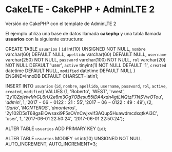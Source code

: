 # CakeLTE - CakePHP + AdminLTE 2

Versión de CakePHP con el template de AdminLTE 2

El ejemplo utiliza una base de datos llamada **cakephp** y una tabla llamada **usuarios** con la siguiente estructura:

CREATE TABLE `usuarios` (
  `id` int(10) UNSIGNED NOT NULL,
  `nombre` varchar(60) DEFAULT NULL,
  `apellido` varchar(60) DEFAULT NULL,
  `username` varchar(250) NOT NULL,
  `password` varchar(100) NOT NULL,
  `rol` varchar(20) NOT NULL DEFAULT 'user',
  `active` tinyint(1) NOT NULL DEFAULT '1',
  `created` datetime DEFAULT NULL,
  `modified` datetime DEFAULT NULL
) ENGINE=InnoDB DEFAULT CHARSET=latin1;


INSERT INTO `usuarios` (`id`, `nombre`, `apellido`, `username`, `password`, `rol`, `active`, `created`, `modified`) VALUES
(1, 'Roberto', 'WEST', 'rwest', '$2y$10$ZpjeiwMrGL6rU2e6m3Og7OBesu55iDA4xdn4gtLNQtzF7NSVwOTou', 'admin', 1, '2017-06-01 22:21:55', '2017-06-01 22:49:49'),
(2, 'Dario', 'MONTEROS', 'dmonteros', '$2y$10$2D5sT68gaElQwsaxi9F5sOVnCwjxvif3AQup5HuawdmcdxqtkAi3C', 'user', 1, '2017-06-01 22:50:24', '2017-06-01 22:50:24');


ALTER TABLE `usuarios`
  ADD PRIMARY KEY (`id`);

ALTER TABLE `usuarios`
  MODIFY `id` int(10) UNSIGNED NOT NULL AUTO_INCREMENT, AUTO_INCREMENT=3;

